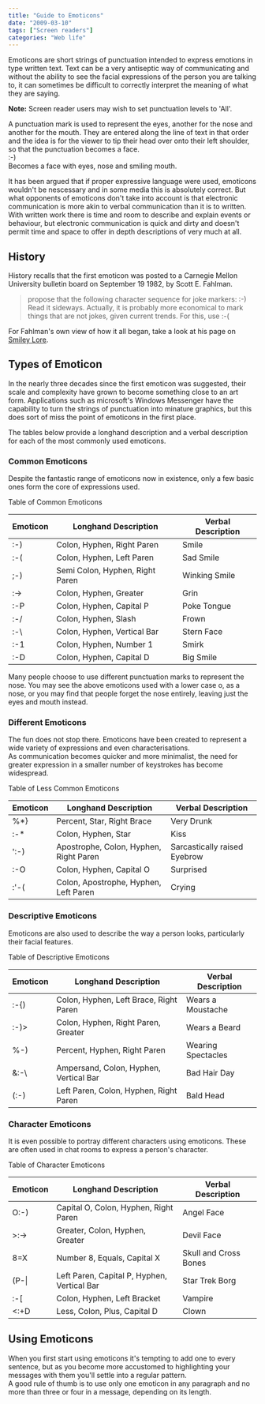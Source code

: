 ```yaml
---
title: "Guide to Emoticons"
date: "2009-03-10"
tags: ["Screen readers"]
categories: "Web life"
---
```


Emoticons are short strings of punctuation intended to express emotions in type written text. Text can be a very antiseptic way of communicating and without the ability to see the facial expressions of the person you are talking to, it can sometimes be difficult to correctly interpret the meaning of what they are saying.

**Note:** Screen reader users may wish to set punctuation levels to 'All'.

A punctuation mark is used to represent the eyes, another for the nose and another for the mouth. They are entered along the line of text in that order and the idea is for the viewer to tip their head over onto their left shoulder, so that the punctuation becomes a face.  
:-)  
Becomes a face with eyes, nose and smiling mouth.

It has been argued that if proper expressive language were used, emoticons wouldn't be nescessary and in some media this is absolutely correct. But what opponents of emoticons don't take into account is that electronic communication is more akin to verbal communication than it is to written.  
With written work there is time and room to describe and explain events or behaviour, but electronic communication is quick and dirty and doesn't permit time and space to offer in depth descriptions of very much at all.

## History

History recalls that the first emoticon was posted to a Carnegie Mellon University bulletin board on September 19 1982, by Scott E. Fahlman.

> propose that the following character sequence for joke markers: :-) Read it sideways. Actually, it is probably more economical to mark things that are not jokes, given current trends. For this, use :-(

For Fahlman's own view of how it all began, take a look at his page on [Smiley Lore](http://www-2.cs.cmu.edu/%7Esef/sefSmiley.htm "Smiley Lore").

## Types of Emoticon

In the nearly three decades since the first emoticon was suggested, their scale and complexity have grown to become something close to an art form. Applications such as microsoft's Windows Messenger have the capability to turn the strings of punctuation into minature graphics, but this does sort of miss the point of emoticons in the first place.

The tables below provide a longhand description and a verbal description for each of the most commonly used emoticons.

### Common Emoticons

Despite the fantastic range of emoticons now in existence, only a few basic ones form the core of expressions used.

Table of Common Emoticons

| Emoticon | Longhand Description | Verbal Description |
| --- | --- | --- |
| :-) | Colon, Hyphen, Right Paren | Smile |
| :-( | Colon, Hyphen, Left Paren | Sad Smile |
| ;-) | Semi Colon, Hyphen, Right Paren | Winking Smile |
| :-> | Colon, Hyphen, Greater | Grin |
| :-P | Colon, Hyphen, Capital P | Poke Tongue |
| :-/ |Colon, Hyphen, Slash | Frown |
| :-\ | Colon, Hyphen, Vertical Bar | Stern Face |
| :-1 | Colon, Hyphen, Number 1 | Smirk |
| :-D | Colon, Hyphen, Capital D | Big Smile |

Many people choose to use different punctuation marks to represent the nose. You may see the above emoticons used with a lower case o, as a nose, or you may find that people forget the nose entirely, leaving just the eyes and mouth instead.

### Different Emoticons

The fun does not stop there. Emoticons have been created to represent a wide variety of expressions and even characterisations.  
As communication becomes quicker and more minimalist, the need for greater expression in a smaller number of keystrokes has become widespread.

Table of Less Common Emoticons

| Emoticon | Longhand Description | Verbal Description |
| --- | --- | --- |
| %\*} | Percent, Star, Right Brace | Very Drunk |
| :-\* | Colon, Hyphen, Star | Kiss|
| ':-) | Apostrophe, Colon, Hyphen, Right Paren | Sarcastically raised Eyebrow |
| :-O | Colon, Hyphen, Capital O | Surprised |
| :'-( | Colon, Apostrophe, Hyphen, Left Paren | Crying |

### Descriptive Emoticons

Emoticons are also used to describe the way a person looks, particularly their facial features.

Table of Descriptive Emoticons

| Emoticon | Longhand Description | Verbal Description |
| --- | --- | --- |
| :-{) | Colon, Hyphen, Left Brace, Right Paren | Wears a Moustache |
| :-)> | Colon, Hyphen, Right Paren, Greater | Wears a Beard |
| %-) | Percent, Hyphen, Right Paren | Wearing Spectacles |
| &:-\ | Ampersand, Colon, Hyphen, Vertical Bar | Bad Hair Day |
| (:-) | Left Paren, Colon, Hyphen, Right Paren | Bald Head |

### Character Emoticons

It is even possible to portray different characters using emoticons. These are often used in chat rooms to express a person's character.

Table of Character Emoticons

| Emoticon | Longhand Description | Verbal Description |
| --- | --- | --- |
| O:-) | Capital O, Colon, Hyphen, Right Paren | Angel Face |
| \>:-> | Greater, Colon, Hyphen, Greater | Devil Face |
| 8=X | Number 8, Equals, Capital X | Skull and Cross Bones |
| (P-\| | Left Paren, Capital P, Hyphen, Vertical Bar | Star Trek Borg |
| :-\[ | Colon, Hyphen, Left Bracket | Vampire |
| <:+D | Less, Colon, Plus, Capital D | Clown |

## Using Emoticons

When you first start using emoticons it's tempting to add one to every sentence, but as you become more accustomed to highlighting your messages with them you'll settle into a regular pattern.  
A good rule of thumb is to use only one emoticon in any paragraph and no more than three or four in a message, depending on its length.
